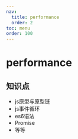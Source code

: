 ```yaml
---
nav:
  title: performance
  order: 2
toc: menu
order: 100
---
```


# performance

## 知识点

- js原型与原型链
- js事件循环
- es6语法
- Promise
- 等等